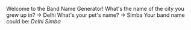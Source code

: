 Welcome to the Band Name Generator!
What's the name of the city you grew up in? → Delhi
What's your pet's name? → Simba
Your band name could be: *Delhi Simba*
